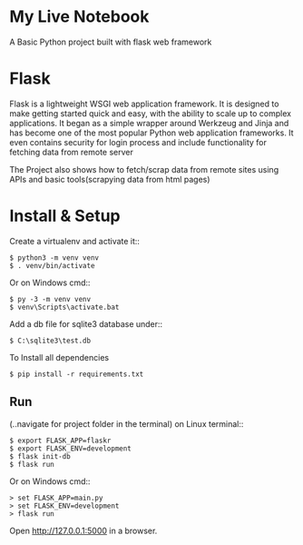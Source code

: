 My Live Notebook
================

A Basic Python project built with flask web framework 

Flask
=====
Flask is a lightweight WSGI web application framework. It is designed to make getting started quick and easy, with the ability to scale up to complex applications. It began as a simple wrapper around Werkzeug and Jinja and has become one of the most popular Python web application frameworks.
It even contains security for login process and include functionality for fetching data from remote server

The Project also shows how to fetch/scrap data from remote sites using APIs and basic tools(scrapying data from html pages)


Install & Setup
===============

Create a virtualenv and activate it::

    $ python3 -m venv venv
    $ . venv/bin/activate

Or on Windows cmd::

    $ py -3 -m venv venv
    $ venv\Scripts\activate.bat

Add a db file for sqlite3 database under::

    $ C:\sqlite3\test.db

To Install all dependencies

    $ pip install -r requirements.txt

Run
---
(..navigate for project folder in the terminal)
on Linux terminal::

    $ export FLASK_APP=flaskr
    $ export FLASK_ENV=development
    $ flask init-db
    $ flask run

Or on Windows cmd::

    > set FLASK_APP=main.py
    > set FLASK_ENV=development
    > flask run

Open http://127.0.0.1:5000 in a browser.

